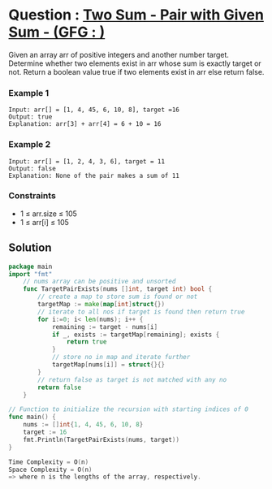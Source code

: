 # Question : [Two Sum - Pair with Given Sum - (GFG : )](https://www.geeksforgeeks.org/problems/key-pair5616/1)

Given an array arr of positive integers and another number target. Determine whether two elements exist in arr whose sum is exactly target or not. Return a boolean value true if two elements exist in arr else return false.

### Example 1

```
Input: arr[] = [1, 4, 45, 6, 10, 8], target =16
Output: true
Explanation: arr[3] + arr[4] = 6 + 10 = 16

```

### Example 2

```
Input: arr[] = [1, 2, 4, 3, 6], target = 11
Output: false
Explanation: None of the pair makes a sum of 11
```

### Constraints

-    1 ≤ arr.size ≤ 105
-    1 ≤ arr[i] ≤ 105

<!-- **Note**: This recursive solution lead to a time limit exceeded (TLE) error on large inputs because of the exponential time complexity. In the future, we will solve this problem using dynamic programming to optimize the solution and pass all test cases. -->

## Solution

```GO
package main
import "fmt"
    // nums array can be positive and unsorted
    func TargetPairExists(nums []int, target int) bool {
        // create a map to store sum is found or not
        targetMap := make(map[int]struct{})
        // iterate to all nos if target is found then return true
        for i:=0; i< len(nums); i++ {
            remaining := target - nums[i]
            if _, exists := targetMap[remaining]; exists {
                return true
            }
            // store no in map and iterate further
            targetMap[nums[i]] = struct{}{}
        }
        // return false as target is not matched with any no
        return false
    }

// Function to initialize the recursion with starting indices of 0
func main() {
    nums := []int{1, 4, 45, 6, 10, 8}
    target := 16
    fmt.Println(TargetPairExists(nums, target))
}

Time Complexity = O(n)
Space Complexity = O(n)
=> where n is the lengths of the array, respectively.
```
